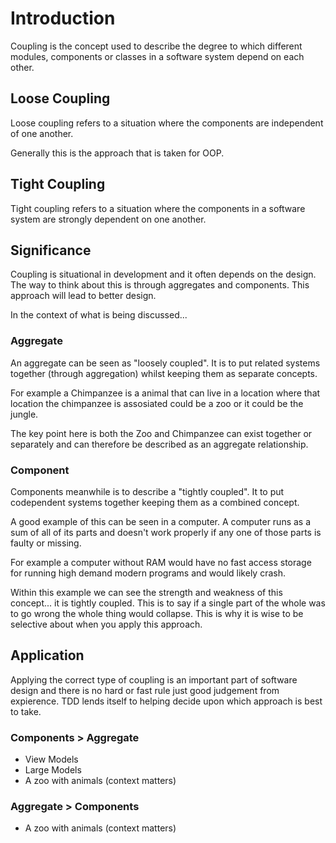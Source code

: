 # Introduction

Coupling is the concept used to describe the degree to which different modules, components or classes in a software system depend on each other.

## Loose Coupling

Loose coupling refers to a situation where the components are independent of one another.

Generally this is the approach that is taken for OOP.

## Tight Coupling

Tight coupling refers to a situation where the components in a software system are strongly dependent on one another.

## Significance

Coupling is situational in development and it often depends on the design. The way to think about this is through aggregates and components. This approach will lead to better design.

In the context of what is being discussed...

### Aggregate

An aggregate can be seen as "loosely coupled". It is to put related systems together (through aggregation) whilst keeping them as separate concepts.

For example a Chimpanzee is a animal that can live in a location where that location the chimpanzee is assosiated could be a zoo or it could be the jungle.

The key point here is both the Zoo and Chimpanzee can exist together or separately and can therefore be described as an aggregate relationship.

### Component

Components meanwhile is to describe a "tightly coupled". It to put codependent systems together keeping them as a combined concept.

A good example of this can be seen in a computer. A computer runs as a sum of all of its parts and doesn't work properly if any one of those parts is faulty or missing.

For example a computer without RAM would have no fast access storage for running high demand modern programs and would likely crash.

Within this example we can see the strength and weakness of this concept... it is tightly coupled. This is to say if a single part of the whole was to go wrong the whole thing would collapse. This is why it is wise to be selective about when you apply this approach.

## Application

Applying the correct type of coupling is an important part of software design and there is no hard or fast rule just good judgement from expierence. TDD lends itself to helping decide upon which approach is best to take.

### Components > Aggregate

- View Models
- Large Models
- A zoo with animals (context matters)

### Aggregate > Components

- A zoo with animals (context matters)
